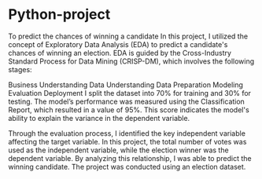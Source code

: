 # Python-project
To predict the chances of winning a candidate
In this project, I utilized the concept of Exploratory Data Analysis (EDA) to predict a candidate's chances of winning an election. EDA is guided by the Cross-Industry Standard Process for Data Mining (CRISP-DM), which involves the following stages:

Business Understanding
Data Understanding
Data Preparation
Modeling
Evaluation
Deployment
I split the dataset into 70% for training and 30% for testing. The model’s performance was measured using the Classification Report, which resulted in a value of 95%. This score indicates the model's ability to explain the variance in the dependent variable.

Through the evaluation process, I identified the key independent variable affecting the target variable. In this project, the total number of votes was used as the independent variable, while the election winner was the dependent variable. By analyzing this relationship, I was able to predict the winning candidate. The project was conducted using an election dataset.

